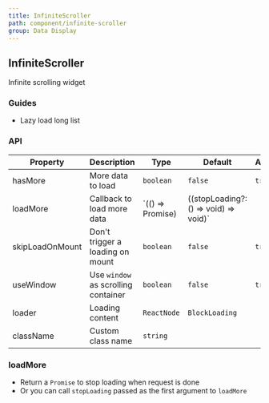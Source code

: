 ```yaml
---
title: InfiniteScroller
path: component/infinite-scroller
group: Data Display
---
```


## InfiniteScroller

Infinite scrolling widget

### Guides

- Lazy load long list

### API

| Property        | Description                         | Type                                                              | Default        | Alternative |
| --------------- | ----------------------------------- | ----------------------------------------------------------------- | -------------- | ----------- |
| hasMore         | More data to load                   | `boolean`                                                         | `false`        | `true`      |
| loadMore        | Callback to load more data          | `(() => Promise<unknown>) | ((stopLoading?: () => void) => void)` |
| skipLoadOnMount | Don't trigger a loading on mount    | `boolean`                                                         | `false`        | `true`      |
| useWindow       | Use `window` as scrolling container | `boolean`                                                         | `false`        | `true`      |
| loader          | Loading content                     | `ReactNode`                                                       | `BlockLoading` |             |
| className       | Custom class name                   | `string`                                                          |                |             |

### loadMore

- Return a `Promise` to stop loading when request is done
- Or you can call `stopLoading` passed as the first argument to `loadMore`
